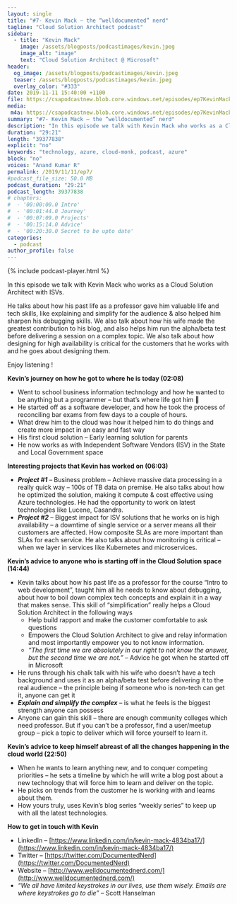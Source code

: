```yaml
---
layout: single
title: "#7- Kevin Mack – the “welldocumented” nerd"
tagline: "Cloud Solution Architect podcast"
sidebar:
  - title: "Kevin Mack"
    image: /assets/blogposts/podcastimages/kevin.jpeg
    image_alt: "image"
    text: "Cloud Solution Architect @ Microsoft"
header:
  og_image: /assets/blogposts/podcastimages/kevin.jpeg
  teaser: /assets/blogposts/podcastimages/kevin.jpeg
  overlay_color: "#333"
date: 2019-11-11 15:40:00 +1100
file: https://csapodcastnew.blob.core.windows.net/episodes/ep7KevinMack.m4a
media: 
 m4a: https://csapodcastnew.blob.core.windows.net/episodes/ep7KevinMack.m4a
summary: "#7- Kevin Mack – the “welldocumented” nerd"
description: "In this episode we talk with Kevin Mack who works as a Cloud Solution Architect with ISVs. He talks about how his past life as a professor gave him valuable life and tech skills, like explaining and simplify for the audience & also helped him sharpen his debugging skills. We also talk about how his wife made the greatest contribution to his blog, and also helps him run the alpha/beta test before delivering a session on a complex topic. We also talk about how designing for high availability is critical for the customers that he works with and he goes about designing them."
duration: "29:21" 
length: "39377838"
explicit: "no" 
keywords: "technology, azure, cloud-monk, podcast, azure"
block: "no" 
voices: "Anand Kumar R"
permalink: /2019/11/11/ep7/
#podcast_file_size: 50.0 MB 
podcast_duration: "29:21" 
podcast_length: 39377838
# chapters:
#  - '00:00:00.0 Intro'
#  - '00:01:44.0 Journey'
#  - '00:07:09.0 Projects'
#  - '00:15:14.0 Advice'
#  - '00:20:30.0 Secret to be upto date'
categories:
  - podcast
author_profile: false
---
```


{% include podcast-player.html %}

In this episode we talk with Kevin Mack who works as a Cloud Solution Architect with ISVs.

He talks about how his past life as a professor gave him valuable life and tech skills, like explaining and simplify for the audience & also helped him sharpen his debugging skills. We also talk about how his wife made the greatest contribution to his blog, and also helps him run the alpha/beta test before delivering a session on a complex topic. We also talk about how designing for high availability is critical for the customers that he works with and he goes about designing them.

Enjoy listening !

**Kevin’s journey on how he got to where he is today (02:08)**

*   Went to school business information technology and how he wanted to be anything but a programmer – but that’s where life got him 🙂
*   He started off as a software developer, and how he took the process of reconciling bar exams from few days to a couple of hours.
*   What drew him to the cloud was how it helped him to do things and create more impact in an easy and fast way
*   His first cloud solution – Early learning solution for parents
*   He now works as with Independent Software Vendors (ISV) in the State and Local Government space

**Interesting projects that Kevin has worked on (06:03)**

*   **_Project #1_** – Business problem – Achieve massive data processing in a really quick way – 100s of TB data on premise. He also talks about how he optimized the solution, making it compute & cost effective using Azure technologies. He had the opportunity to work on latest technologies like Lucene, Casandra.
*   **_Project #2_** – Biggest impact for ISV solutions that he works on is high availability – a downtime of single service or a server means all their customers are affected. How composite SLAs are more important than SLAs for each service. He also talks about how monitoring is critical – when we layer in services like Kubernetes and microservices.

**Kevin’s advice to anyone who is starting off in the Cloud Solution space (14:44)**

*   Kevin talks about how his past life as a professor for the course “Intro to web development”, taught him all he needs to know about debugging, about how to boil down complex tech concepts and explain it in a way that makes sense. This skill of “simplification” really helps a Cloud Solution Architect in the following ways
    *   Help build rapport and make the customer comfortable to ask questions
    *   Empowers the Cloud Solution Architect to give and relay information and most importantly empower you to not know information.
    *   _“The first time we are absolutely in our right to not know the answer, but the second time we are not.”_ – Advice he got when he started off in Microsoft
*   He runs through his chalk talk with his wife who doesn’t have a tech background and uses it as an alpha/beta test before delivering it to the real audience – the principle being if someone who is non-tech can get it, anyone can get it
*   **_Explain and simplify the complex_** – is what he feels is the biggest strength anyone can possess
*   Anyone can gain this skill – there are enough community colleges which need professor. But if you can’t be a professor, find a user/meetup group – pick a topic to deliver which will force yourself to learn it.

**Kevin’s advice to keep himself abreast of all the changes happening in the cloud world (22:50)**

*   When he wants to learn anything new, and to conquer competing priorities – he sets a timeline by which he will write a blog post about a new technology that will force him to learn and deliver on the topic.
*   He picks on trends from the customer he is working with and learns about them.
*   How yours truly, uses Kevin’s blog series “weekly series” to keep up with all the latest technologies.

**How to get in touch with Kevin**

*   LinkedIn – [https://www.linkedin.com/in/kevin-mack-4834ba17/](https://www.linkedin.com/in/kevin-mack-4834ba17/)
*   Twitter – [https://twitter.com/DocumentedNerd](https://twitter.com/DocumentedNerd)
*   Website – [http://www.welldocumentednerd.com/](http://www.welldocumentednerd.com/)
*   _“We all have limited keystrokes in our lives, use them wisely. Emails are where keystrokes go to die”_ – Scott Hanselman